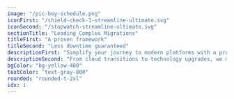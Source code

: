 ```yaml
---
image: "/pic-boy-schedule.png"
iconFirst: "/shield-check-1-streamline-ultimate.svg"
iconSecond: "/stopwatch-streamline-ultimate.svg"
sectionTitle: "Leading Complex Migrations"
titleFirst: "A proven framework"
titleSecond: "Less downtime guaranteed"
descriptionFirst: "Simplify your journey to modern platforms with a proven migration framework that reduces risks and ensures operational continuity."
descriptionSecond: "From cloud transitions to technology upgrades, we minimize downtime, safeguard data integrity, and position your systems to scale with your business."
bgColor: "bg-yellow-400"
textColor: "text-gray-800"
rounded: "rounded-t-2xl"
idx: 1
---
```

